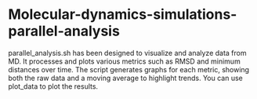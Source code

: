 # Molecular-dynamics-simulations-parallel-analysis
parallel_analysis.sh has been designed to visualize and analyze data from MD. It processes and plots various metrics such as RMSD and minimum distances over time. The script generates graphs for each metric, showing both the raw data and a moving average to highlight trends. You can use plot_data to plot the results.
